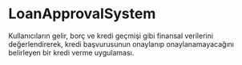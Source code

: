 # LoanApprovalSystem
Kullanıcıların gelir, borç ve kredi geçmişi gibi finansal verilerini değerlendirerek, kredi başvurusunun onaylanıp onaylanamayacağını belirleyen bir kredi verme uygulaması.
